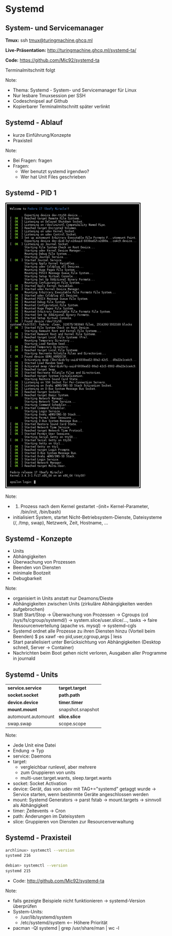 <!--
Multi-Monitor-Shortcuts:
Ctrl-O: Move Window to next screen
Mod4 + Control + j/k: Focus next/previous screen

reveal.js-Shortcuts:
o: Öffne Übersicht
s: Öffne Vortragsmonitor
-->

# Systemd
## System- und Servicemanager

**Tmux:** ssh tmux@turingmachine.ghcq.ml

**Live-Präsentation:** http://turingmachine.ghcq.ml/systemd-ta/

**Code:** https://github.com/Mic92/systemd-ta

Terminalmitschnitt folgt

Note:
- Thema: Systemd - System- und Servicemanager für Linux
- Nur lesbare Tmuxsession per SSH
- Codeschnipsel auf Github
- Kopierbarer Terminalmitschnitt später verlinkt


## Systemd - Ablauf
- kurze Einführung/Konzepte
- Praxisteil

Note:
- Bei Fragen: fragen
- Fragen:
  - Wer benutzt systemd irgendwo?
  - Wer hat Unit Files geschrieben


## Systemd - PID 1

<img src="img/boot.png" alt="Boot process">

Note:

- 1. Prozess nach dem Kernel gestartet -(init= Kernel-Parameter, /bin/init, /bin/bash)
- initialisiert System, startet Nicht-Betriebsystem-Dienste, Dateisysteme (/,
  /tmp, swap), Netzwerk, Zeit, Hostname, ...


## Systemd - Konzepte

- Units
- Abhängigkeiten
- Überwachung von Prozessen
- Beenden von Diensten
- minimale Bootzeit
- Debugbarkeit

Note:
- organisiert in Units anstatt nur Deamons/Dieste
- Abhängigkeiten zwischen Units (zirkuläre Abhängigkeiten werden aufgebrochen)
- Statt Start/Stop -> Überwachung von Prozessen
  -> Cgroups (cd /sys/fs/cgroup/systemd/)
  -> system.slice/user.slice/..., tasks
  -> faire Ressourcenverteilung (apache vs. mysql)
  -> systemd-cgls
- Systemd ordnet alle Prozesse zu ihren Diensten hinzu
  (Vorteil beim Beenden)
  $ ps xawf -eo pid,user,cgroup,args | less
- Start parallelisiert unter Berücksichtung von Abhängigkeiten (Desktop schnell,
  Server -> Container)
- Nachrichten beim Boot gehen nicht verloren, Ausgaben aller Programme in
  journald


## Systemd - Units

|                     |                   |
| --------------------| ------------------|
| **service.service** | **target.target** |
| **socket.socket**   | **path.path**     |
| **device.device**   | **timer.timer**   |
| **mount.mount**     | snapshot.snapshot |
| automount.automount | **slice.slice**   |
| swap.swap           | scope.scope       |

Note:
- Jede Unit eine Datei
- Endung -> Typ
- service: Daemons
- target:
  - vergleichbar runlevel, aber mehrere
  - zum Gruppieren von units
  - multi-user.target.wants, sleep.target.wants
- socket: Socket Activation
- device: Gerät, das von udev mit TAG+="systemd" getaggt wurde -> Service
  starten, wenn bestimmte Geräte angeschlossen werden
- mount: Systemd Generators -> parst fstab -> mount.targets -> sinnvoll als Abhängigkeit
- timer: Zeitevents -> Cron
- path: Änderungen im Dateisystem
- slice: Gruppieren von Diensten zur Resourcenverwaltung


## Systemd - Praxisteil

```bash
archlinux> systemctl --version
systemd 216
```

```bash
debian> systemctl --version
systemd 215
```

- Code: http://github.com/Mic92/systemd-ta

Note:
- falls gezeigte Beispiele nicht funktionieren -> systemd-Version überprüfen
- System-Units:
  - /usr/lib/systemd/system
  - /etc/systemd/system <-- Höhere Priorität
- pacman -Ql systemd | grep /usr/share/man | wc -l

<!--
[Service]
# keine Shell! -> Volle Pfade, Redirects oder Pipe werden NICHT unterstützt
ExecStart=/usr/bin/socat TCP-LISTEN:8888 'SYSTEM:echo Hello World'

host> systemctl start socat.service
host> systemctl status socat.service
● socat.service
   Loaded: loaded (/etc/systemd/system/socat.service; static) <- Pfad
   Active: active (running) since Sun 2014-10-26 10:40:41 CET; 1min 46s ago <- Startzeit, Laufzeit
 Main PID: 20362 (socat) <- Vaterprozess
   CGroup: /system.slice/socat.service
           └─20362 /usr/bin/socat TCP-LISTEN:8888 SYSTEM:echo Hello World <- Prozess
)
sudo ss -tlnp | grep -C3 8888
nc localhost 8888
host> systemctl status socat.service
-->

<!--
[Service]
ExecStart=/usr/bin/socat TCP-LISTEN:8888,reuseaddr 'SYSTEM:echo Hello World'
Restart=on-success # or always
-->

<!--
[Unit]
Description=Socat Greeting Service
Documentation=man:socat(1)

[Service]
ExecStart=/usr/bin/socat TCP-LISTEN:8888,reuseaddr 'SYSTEM:echo Hello World'
Restart=on-success # or always

[Install]
WantedBy=multi-user.target

host> systemctl enable socat
host> ls -la /etc/systemd/system/multi-user.target.wants/socat.service
host> systemctl status socat
host> sudo systemadm

host>cat /usr/local/bin/ifork
#!/usr/bin/python
import os, time, syslog

if os.fork() == 0:
   print("A new child ", os.getpid())
   while True:
        syslog.syslog("Spam the journal")
        time.sleep(1)
else:
   pids = (os.getpid(), newpid)
   print("parent: %d, child: %d" % pids)
host> ps aux | grep 14651
host> journalctl -u ifork -f
host> cat /etc/systemd/system/ifork.service
[Service]
Type=forking
ExecStart=/usr/local/bin/ifork

[Install]
WantedBy=multi-user.target
host> systemctl start ifork
host> systemctl status ifork
time.sleep(5) -> parent
host> journalctl -u ifork -f
-->

<!--
host> cat /etc/systemd/system/network.service
[Unit]
Description=Network startup
Wants=network.target
Before=network.target

[Service]
Type=oneshot
RemainAfterExit=yes
EnvironmentFile=/etc/conf.d/network
ExecStart=/usr/bin/ip link set dev ${interface} up
ExecStart=/usr/bin/ip addr add ${address}/${netmask} dev ${interface}
ExecStart=/usr/bin/ip route add default via ${gateway} metric ${metric}

ExecStop=/usr/bin/ip addr flush dev ${interface}
ExecStop=/usr/bin/ip link set dev ${interface} down

[Install]
WantedBy=multi-user.target]

host> cat /etc/conf.d/network
interface=useless
address=192.168.1.2
netmask=24
gateway=192.168.1.1
metric=2048
-->

<!--
host> cat /etc/systemd/system/network.service
[Unit]
Description=Network startup
Wants=network.target
Before=network.target

[Service]
Type=oneshot
RemainAfterExit=yes
EnvironmentFile=/etc/conf.d/network@%i
ExecStart=/usr/bin/ip link set dev %i up
ExecStart=/usr/bin/ip addr add ${address}/${netmask} dev %i
ExecStart=/usr/bin/ip route add default via ${gateway} metric ${metric}
ExecStop=/usr/bin/ip addr flush dev %i
ExecStop=/usr/bin/ip link set dev %i down

[Install]
WantedBy=multi-user.target

host> cat /etc/conf.d/network@useless
address=192.168.1.2
netmask=24
gateway=192.168.1.1
metric=2048
-->

<!--
host> debootstrap --variant=buildd --include=vim,locales,htop,git,curl,dnsutils,openssh-server testing ~/debian
host> tree ~/debian
host> systemd-nspawn -D ~/debian
$ passwd
$ dpkg-reconfigure locales
host> systemd-nspawn -D ~/debian -b
$ machinectl -a show debian
$ machinectl login debian
$ nsenter --target <PID> --mount --uts --ipc --net --pid /bin/bash --login
$ apt-get install dbus  # logind
$ # restart
$ systemd-nspawn -D debian --network-veth
$ systemd-nspawn -D debian --private-network
$ ip a
host> ip a
-->

<!--
host> pacstrap -d arch base vim git htop dnsutils
host> tree ~/arch
host> systemd-nspawn -D ~/arch
host> systemd-nspawn -D ~/arch -b
-->

